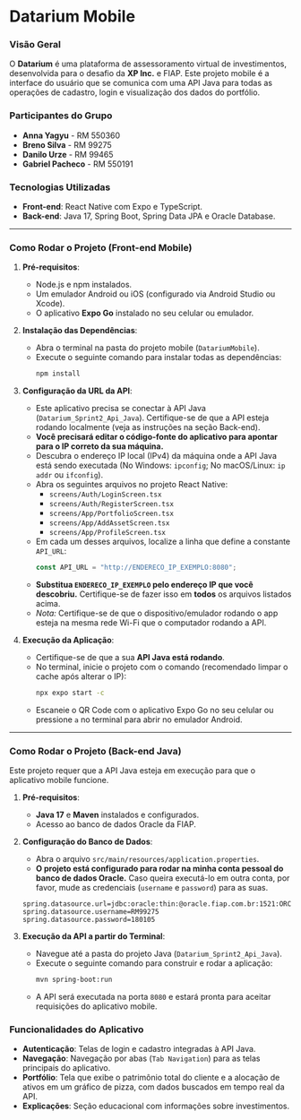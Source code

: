 # Datarium Mobile

### **Visão Geral**

O **Datarium** é uma plataforma de assessoramento virtual de investimentos, desenvolvida para o desafio da **XP Inc.** e FIAP. Este projeto mobile é a interface do usuário que se comunica com uma API Java para todas as operações de cadastro, login e visualização dos dados do portfólio.

### **Participantes do Grupo**

* **Anna Yagyu** - RM 550360
* **Breno Silva** - RM 99275
* **Danilo Urze** - RM 99465
* **Gabriel Pacheco** - RM 550191

### **Tecnologias Utilizadas**

* **Front-end**: React Native com Expo e TypeScript.
* **Back-end**: Java 17, Spring Boot, Spring Data JPA e Oracle Database.

---

### **Como Rodar o Projeto (Front-end Mobile)**

1.  **Pré-requisitos**:
    * Node.js e npm instalados.
    * Um emulador Android ou iOS (configurado via Android Studio ou Xcode).
    * O aplicativo **Expo Go** instalado no seu celular ou emulador.

2.  **Instalação das Dependências**:
    * Abra o terminal na pasta do projeto mobile (`DatariumMobile`).
    * Execute o seguinte comando para instalar todas as dependências:
        ```bash
        npm install
        ```

3.  **Configuração da URL da API**:
    * Este aplicativo precisa se conectar à API Java (`Datarium_Sprint2_Api_Java`). Certifique-se de que a API esteja rodando localmente (veja as instruções na seção Back-end).
    * **Você precisará editar o código-fonte do aplicativo para apontar para o IP correto da sua máquina.**
    * Descubra o endereço IP local (IPv4) da máquina onde a API Java está sendo executada (No Windows: `ipconfig`; No macOS/Linux: `ip addr` ou `ifconfig`).
    * Abra os seguintes arquivos no projeto React Native:
        * `screens/Auth/LoginScreen.tsx`
        * `screens/Auth/RegisterScreen.tsx`
        * `screens/App/PortfolioScreen.tsx`
        * `screens/App/AddAssetScreen.tsx`
        * `screens/App/ProfileScreen.tsx`
    * Em cada um desses arquivos, localize a linha que define a constante `API_URL`:
        ```javascript
        const API_URL = "http://ENDERECO_IP_EXEMPLO:8080";
        ```
    * **Substitua `ENDERECO_IP_EXEMPLO` pelo endereço IP que você descobriu.** Certifique-se de fazer isso em **todos** os arquivos listados acima.
    * *Nota:* Certifique-se de que o dispositivo/emulador rodando o app esteja na mesma rede Wi-Fi que o computador rodando a API.

4.  **Execução da Aplicação**:
    * Certifique-se de que a sua **API Java está rodando**.
    * No terminal, inicie o projeto com o comando (recomendado limpar o cache após alterar o IP):
        ```bash
        npx expo start -c
        ```
    * Escaneie o QR Code com o aplicativo Expo Go no seu celular ou pressione `a` no terminal para abrir no emulador Android.

---

### **Como Rodar o Projeto (Back-end Java)**

Este projeto requer que a API Java esteja em execução para que o aplicativo mobile funcione.

1.  **Pré-requisitos**:
    * **Java 17** e **Maven** instalados e configurados.
    * Acesso ao banco de dados Oracle da FIAP.

2.  **Configuração do Banco de Dados**:
    * Abra o arquivo `src/main/resources/application.properties`.
    * **O projeto está configurado para rodar na minha conta pessoal do banco de dados Oracle.** Caso queira executá-lo em outra conta, por favor, mude as credenciais (`username` e `password`) para as suas.
    ```properties
    spring.datasource.url=jdbc:oracle:thin:@oracle.fiap.com.br:1521:ORCL
    spring.datasource.username=RM99275
    spring.datasource.password=180105
    ```

3.  **Execução da API a partir do Terminal**:
    * Navegue até a pasta do projeto Java (`Datarium_Sprint2_Api_Java`).
    * Execute o seguinte comando para construir e rodar a aplicação:
        ```bash
        mvn spring-boot:run
        ```
    * A API será executada na porta `8080` e estará pronta para aceitar requisições do aplicativo mobile.

### **Funcionalidades do Aplicativo**

* **Autenticação**: Telas de login e cadastro integradas à API Java.
* **Navegação**: Navegação por abas (`Tab Navigation`) para as telas principais do aplicativo.
* **Portfólio**: Tela que exibe o patrimônio total do cliente e a alocação de ativos em um gráfico de pizza, com dados buscados em tempo real da API.
* **Explicações**: Seção educacional com informações sobre investimentos.
